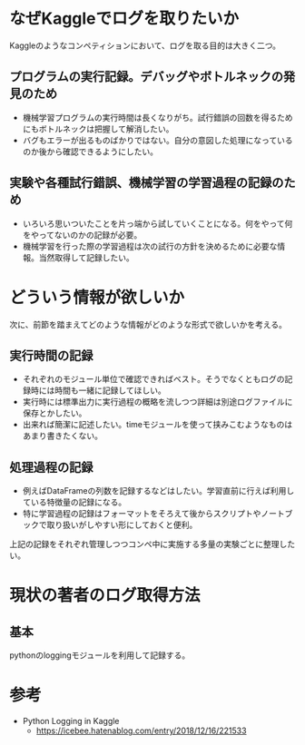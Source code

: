 # なぜKaggleでログを取りたいか

Kaggleのようなコンペティションにおいて、ログを取る目的は大きく二つ。

## プログラムの実行記録。デバッグやボトルネックの発見のため

- 機械学習プログラムの実行時間は長くなりがち。試行錯誤の回数を得るためにもボトルネックは把握して解消したい。
- バグもエラーが出るものばかりではない。自分の意図した処理になっているのか後から確認できるようにしたい。

## 実験や各種試行錯誤、機械学習の学習過程の記録のため

- いろいろ思いついたことを片っ端から試していくことになる。何をやって何をやってないのかの記録が必要。
- 機械学習を行った際の学習過程は次の試行の方針を決めるために必要な情報。当然取得して記録したい。

# どういう情報が欲しいか

次に、前節を踏まえてどのような情報がどのような形式で欲しいかを考える。

## 実行時間の記録

- それぞれのモジュール単位で確認できればベスト。そうでなくともログの記録時には時間も一緒に記録してほしい。
- 実行時には標準出力に実行過程の概略を流しつつ詳細は別途ログファイルに保存とかしたい。
- 出来れば簡潔に記述したい。timeモジュールを使って挟みこむようなものはあまり書きたくない。

## 処理過程の記録

- 例えばDataFrameの列数を記録するなどはしたい。学習直前に行えば利用している特徴量の記録になる。
- 特に学習過程の記録はフォーマットをそろえて後からスクリプトやノートブックで取り扱いがしやすい形にしておくと便利。

上記の記録をそれぞれ管理しつつコンペ中に実施する多量の実験ごとに整理したい。

# 現状の著者のログ取得方法
## 基本
pythonのloggingモジュールを利用して記録する。

# 参考

- Python Logging in Kaggle
  - https://icebee.hatenablog.com/entry/2018/12/16/221533
